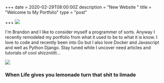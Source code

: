 +++
date = 2020-02-29T08:00:00Z
description = "New Website "
title = "Welcome to My Portfolio"
type = "post"

+++
![](https://http2.mlstatic.com/macgyver-profisso-perigo-5-temporada-dual-com-dublagem-D_NQ_NP_14779-MLB20089743107_052014-F.jpg)

I'm Brandon and I like to consider myself a programmer of sorts. Anyway I recently remodeled my portfolio from what it used to be to what it is know. I love to code and recently been into Go but I also love Docker and Javascript and well as Python Django. Stay tuned while I uncover need articles and tutorials of cool shizzniiitt...

![](https://api.pddataservices.com/images?url=https://postmediacanadadotcom.files.wordpress.com/2013/03/mad.jpg)

### When Life gives you lemonade turn that shit to limade